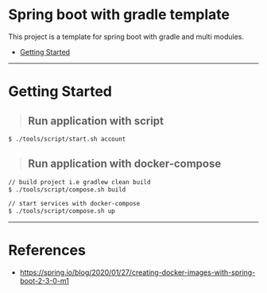 # Spring boot with gradle template  
This project is a template for spring boot with gradle and multi modules.  

- [Getting Started](#Getting-Started)
  
---  

# Getting Started  

> ## Run application with script  

```bash
$ ./tools/script/start.sh account
```  

> ## Run application with docker-compose  

```bash
// build project i.e gradlew clean build
$ ./tools/script/compose.sh build

// start services with docker-compose
$ ./tools/script/compose.sh up
```

---  

# References

- https://spring.io/blog/2020/01/27/creating-docker-images-with-spring-boot-2-3-0-m1

